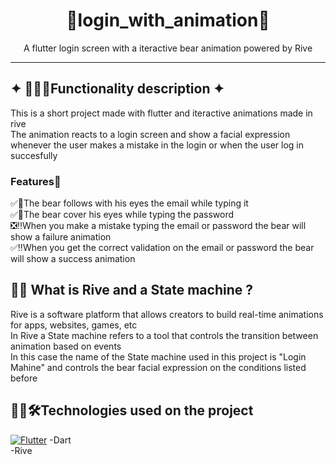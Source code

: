 <h1 align = "center"> 🐻login_with_animation🐻</h1>
<p align="center"> A flutter login screen with a iteractive bear animation powered by Rive</p>
<hr>
<h2>✦ 📖👨‍💻Functionality description ✦</h2>
<p>
This is a short project made with flutter and iteractive animations made in rive<br>
The animation reacts to a login screen and show a facial expression whenever the user makes a mistake in the login or when the user log in succesfully</p>
<h3>Features🧵</h3>
<p>
✅👀The bear follows with his eyes the email while typing it <br>
✅🙈The bear cover his eyes while typing the password<br>
❎‼️When you make a mistake typing the email or password the bear will show a failure animation<br>
✅‼️When you get the correct validation on the email or password the bear will show a success animation
</p>
<h2> 🧑‍🏫 What is Rive and a State machine ?</h2>
<p> 
Rive is a software platform that allows creators to build real-time animations for apps, websites, games, etc <br>
In Rive a State machine refers to a tool that controls the transition between animation based on events<br>
In this case the name of the State machine used in this project is "Login Mahine" and controls the bear facial expression on the conditions listed before
</p>
<h2>👨‍💻🛠️Technologies used on the project</h2>

[![Flutter]()](https://flutter.dev/)
-Dart<br>
-Rive

